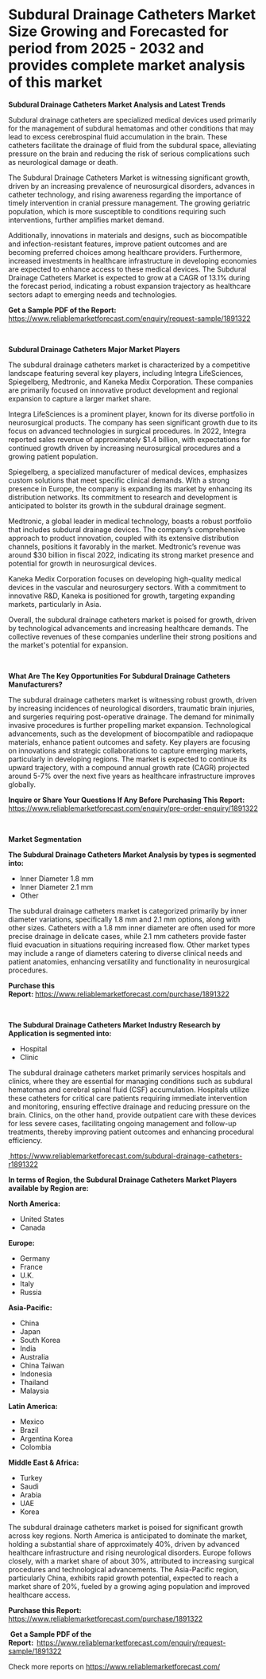 <p><h1>Subdural Drainage Catheters Market Size Growing and Forecasted for period from 2025 - 2032 and provides complete market analysis of this market</h1></p><p><strong>Subdural Drainage Catheters Market Analysis and Latest Trends</strong></p>
<p><p>Subdural drainage catheters are specialized medical devices used primarily for the management of subdural hematomas and other conditions that may lead to excess cerebrospinal fluid accumulation in the brain. These catheters facilitate the drainage of fluid from the subdural space, alleviating pressure on the brain and reducing the risk of serious complications such as neurological damage or death. </p><p>The Subdural Drainage Catheters Market is witnessing significant growth, driven by an increasing prevalence of neurosurgical disorders, advances in catheter technology, and rising awareness regarding the importance of timely intervention in cranial pressure management. The growing geriatric population, which is more susceptible to conditions requiring such interventions, further amplifies market demand.</p><p>Additionally, innovations in materials and designs, such as biocompatible and infection-resistant features, improve patient outcomes and are becoming preferred choices among healthcare providers. Furthermore, increased investments in healthcare infrastructure in developing economies are expected to enhance access to these medical devices. The Subdural Drainage Catheters Market is expected to grow at a CAGR of 13.1% during the forecast period, indicating a robust expansion trajectory as healthcare sectors adapt to emerging needs and technologies.</p></p>
<p><strong>Get a Sample PDF of the Report:&nbsp;</strong> <a href="https://www.reliablemarketforecast.com/enquiry/request-sample/1891322?utm_campaign=1893&utm_medium=2&utm_source=Github&utm_content=ia&utm_term=14012025&utm_id=subdural-drainage-catheters">https://www.reliablemarketforecast.com/enquiry/request-sample/1891322</a></p>
<p>&nbsp;</p>
<p><strong>Subdural Drainage Catheters Major Market Players</strong></p>
<p><p>The subdural drainage catheters market is characterized by a competitive landscape featuring several key players, including Integra LifeSciences, Spiegelberg, Medtronic, and Kaneka Medix Corporation. These companies are primarily focused on innovative product development and regional expansion to capture a larger market share.</p><p>Integra LifeSciences is a prominent player, known for its diverse portfolio in neurosurgical products. The company has seen significant growth due to its focus on advanced technologies in surgical procedures. In 2022, Integra reported sales revenue of approximately $1.4 billion, with expectations for continued growth driven by increasing neurosurgical procedures and a growing patient population.</p><p>Spiegelberg, a specialized manufacturer of medical devices, emphasizes custom solutions that meet specific clinical demands. With a strong presence in Europe, the company is expanding its market by enhancing its distribution networks. Its commitment to research and development is anticipated to bolster its growth in the subdural drainage segment.</p><p>Medtronic, a global leader in medical technology, boasts a robust portfolio that includes subdural drainage devices. The company’s comprehensive approach to product innovation, coupled with its extensive distribution channels, positions it favorably in the market. Medtronic’s revenue was around $30 billion in fiscal 2022, indicating its strong market presence and potential for growth in neurosurgical devices.</p><p>Kaneka Medix Corporation focuses on developing high-quality medical devices in the vascular and neurosurgery sectors. With a commitment to innovative R&D, Kaneka is positioned for growth, targeting expanding markets, particularly in Asia. </p><p>Overall, the subdural drainage catheters market is poised for growth, driven by technological advancements and increasing healthcare demands. The collective revenues of these companies underline their strong positions and the market's potential for expansion.</p></p>
<p>&nbsp;</p>
<p><strong>What Are The Key Opportunities For Subdural Drainage Catheters Manufacturers?</strong></p>
<p><p>The subdural drainage catheters market is witnessing robust growth, driven by increasing incidences of neurological disorders, traumatic brain injuries, and surgeries requiring post-operative drainage. The demand for minimally invasive procedures is further propelling market expansion. Technological advancements, such as the development of biocompatible and radiopaque materials, enhance patient outcomes and safety. Key players are focusing on innovations and strategic collaborations to capture emerging markets, particularly in developing regions. The market is expected to continue its upward trajectory, with a compound annual growth rate (CAGR) projected around 5-7% over the next five years as healthcare infrastructure improves globally.</p></p>
<p><strong>Inquire or Share Your Questions If Any Before Purchasing This Report:</strong> <a href="https://www.reliablemarketforecast.com/enquiry/pre-order-enquiry/1891322?utm_campaign=1893&utm_medium=2&utm_source=Github&utm_content=ia&utm_term=14012025&utm_id=subdural-drainage-catheters">https://www.reliablemarketforecast.com/enquiry/pre-order-enquiry/1891322</a></p>
<p>&nbsp;</p>
<p><strong>Market Segmentation</strong></p>
<p><strong>The Subdural Drainage Catheters Market Analysis by types is segmented into:</strong></p>
<p><ul><li>Inner Diameter 1.8 mm</li><li>Inner Diameter 2.1 mm</li><li>Other</li></ul></p>
<p><p>The subdural drainage catheters market is categorized primarily by inner diameter variations, specifically 1.8 mm and 2.1 mm options, along with other sizes. Catheters with a 1.8 mm inner diameter are often used for more precise drainage in delicate cases, while 2.1 mm catheters provide faster fluid evacuation in situations requiring increased flow. Other market types may include a range of diameters catering to diverse clinical needs and patient anatomies, enhancing versatility and functionality in neurosurgical procedures.</p></p>
<p><strong>Purchase this Report:&nbsp;</strong><a href="https://www.reliablemarketforecast.com/purchase/1891322?utm_campaign=1893&utm_medium=2&utm_source=Github&utm_content=ia&utm_term=14012025&utm_id=subdural-drainage-catheters">https://www.reliablemarketforecast.com/purchase/1891322</a></p>
<p>&nbsp;</p>
<p><strong>The Subdural Drainage Catheters Market Industry Research by Application is segmented into:</strong></p>
<p><ul><li>Hospital</li><li>Clinic</li></ul></p>
<p><p>The subdural drainage catheters market primarily services hospitals and clinics, where they are essential for managing conditions such as subdural hematomas and cerebral spinal fluid (CSF) accumulation. Hospitals utilize these catheters for critical care patients requiring immediate intervention and monitoring, ensuring effective drainage and reducing pressure on the brain. Clinics, on the other hand, provide outpatient care with these devices for less severe cases, facilitating ongoing management and follow-up treatments, thereby improving patient outcomes and enhancing procedural efficiency.</p></p>
<p><a href="https://www.reliablemarketforecast.com/subdural-drainage-catheters-r1891322?utm_campaign=1893&utm_medium=2&utm_source=Github&utm_content=ia&utm_term=14012025&utm_id=subdural-drainage-catheters">&nbsp;https://www.reliablemarketforecast.com/subdural-drainage-catheters-r1891322</a></p>
<p><strong>In terms of Region, the Subdural Drainage Catheters Market Players available by Region are:</strong></p>
<p>
    <p> <strong> North America: </strong>
        <ul>
            <li>United States</li>
            <li>Canada</li>
        </ul>
        </p> 
    <p> <strong> Europe: </strong>
        <ul>
            <li>Germany</li>
            <li>France</li>
            <li>U.K.</li>
            <li>Italy</li>
            <li>Russia</li>
        </ul>
        </p> 
    <p> <strong> Asia-Pacific: </strong>
        <ul>
            <li>China</li>
            <li>Japan</li>
            <li>South Korea</li>
            <li>India</li>
            <li>Australia</li>
            <li>China Taiwan</li>
            <li>Indonesia</li>
            <li>Thailand</li>
            <li>Malaysia</li>
        </ul>
        </p> 
    <p> <strong> Latin America: </strong>
        <ul>
            <li>Mexico</li>
            <li>Brazil</li>
            <li>Argentina Korea</li>
            <li>Colombia</li>
        </ul>
        </p> 
    <p> <strong> Middle East & Africa: </strong>
        <ul>
            <li>Turkey</li>
            <li>Saudi</li>
            <li>Arabia</li>
            <li>UAE</li>
            <li>Korea</li>
        </ul>
    </p>
    </p>
<p><p>The subdural drainage catheters market is poised for significant growth across key regions. North America is anticipated to dominate the market, holding a substantial share of approximately 40%, driven by advanced healthcare infrastructure and rising neurological disorders. Europe follows closely, with a market share of about 30%, attributed to increasing surgical procedures and technological advancements. The Asia-Pacific region, particularly China, exhibits rapid growth potential, expected to reach a market share of 20%, fueled by a growing aging population and improved healthcare access.</p></p>
<p><strong>Purchase this Report: </strong><a href="https://www.reliablemarketforecast.com/purchase/1891322?utm_campaign=1893&utm_medium=2&utm_source=Github&utm_content=ia&utm_term=14012025&utm_id=subdural-drainage-catheters">https://www.reliablemarketforecast.com/purchase/1891322</a></p>
<p>&nbsp;<strong>Get a Sample PDF of the Report:&nbsp;&nbsp;</strong><a href="https://www.reliablemarketforecast.com/enquiry/request-sample/1891322?utm_campaign=1893&utm_medium=2&utm_source=Github&utm_content=ia&utm_term=14012025&utm_id=subdural-drainage-catheters">https://www.reliablemarketforecast.com/enquiry/request-sample/1891322</a></p>
<p><strong></strong></p>
<p>Check more reports on <a href="https://www.reliablemarketforecast.com/?utm_campaign=1893&utm_medium=2&utm_source=Github&utm_content=ia&utm_term=14012025&utm_id=subdural-drainage-catheters">https://www.reliablemarketforecast.com/</a></p>